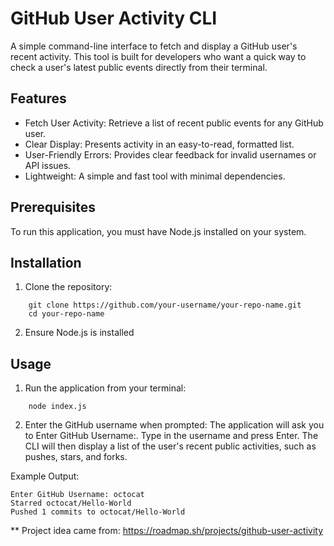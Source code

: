 # GitHub User Activity CLI

A simple command-line interface to fetch and display a GitHub user's recent activity. This tool is built for developers who want a quick way to check a user's latest public events directly from their terminal.

## Features
- Fetch User Activity: Retrieve a list of recent public events for any GitHub user.
- Clear Display: Presents activity in an easy-to-read, formatted list.
- User-Friendly Errors: Provides clear feedback for invalid usernames or API issues.
- Lightweight: A simple and fast tool with minimal dependencies.

## Prerequisites

To run this application, you must have Node.js installed on your system.

## Installation
1. Clone the repository:
```
    git clone https://github.com/your-username/your-repo-name.git
    cd your-repo-name
```
2. Ensure Node.js is installed

## Usage
1. Run the application from your terminal:
```
    node index.js
```
2. Enter the GitHub username when prompted:
The application will ask you to Enter GitHub Username:. Type in the username and press Enter.
The CLI will then display a list of the user's recent public activities, such as pushes, stars, and forks.

Example Output:
```
Enter GitHub Username: octocat
Starred octocat/Hello-World
Pushed 1 commits to octocat/Hello-World
```

** Project idea came from: https://roadmap.sh/projects/github-user-activity